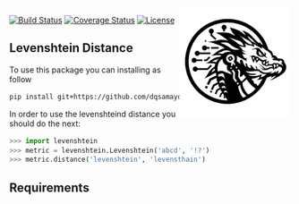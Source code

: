 <img src="https://raw.githubusercontent.com/DQsamayoa/personal-webpage/master/imgs/logo_vs_b.png" alt="logo" align="right" height="200">

[![Build Status](https://travis-ci.org/DQsamayoa/py-levenshtein-distance.svg?branch=master)](https://travis-ci.org/DQsamayoa/py-levenshtein-distance)
[![Coverage Status](https://coveralls.io/repos/github/DQsamayoa/py-levenshtein-distance/badge.svg?branch=master)](https://coveralls.io/github/DQsamayoa/py-levenshtein-distance?branch=master)
[![License](https://img.shields.io/badge/License-Apache%202.0-blue.svg)](https://opensource.org/licenses/Apache-2.0)

Levenshtein Distance
--------

To use this package you can installing as follow
```bash
pip install git+https://github.com/dqsamayoa/py-levenshtein-distance
```

In order to use the levenshteind distance you should do the next:

```python
>>> import levenshtein
>>> metric = levenshtein.Levenshtein('abcd', '!?')
>>> metric.distance('levenshtein', 'levensthain')
```

Requirements
--------

